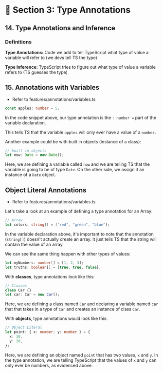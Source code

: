 # 🔔 Section 3: Type Annotations

## 14. Type Annotations and Inference

### Definitions

**Type Annotations:** Code we add to tell TypeScript what type of value a variable will refer to (we devs tell TS the type)

**Type Inference:** TypeScript tries to figure out what type of value a variable refers to (TS guesses the type)

## 15. Annotations with Variables

- Refer to features/annotations/variables.ts

```ts
const apples: number = 5;
```

In the code snippet above, our type annotation is the `: number =` part of the variable declaration.

This tells TS that the variable `apples` will only ever have a value of a `number`.

Another example could be with built in objects (instance of a class):

```ts
// built in objects
let now: Date = new Date();
```

Here, we are defining a variable called `now` and we are telling TS that the variable is going to be of type `Date`. On the other side, we assign it an instance of a `Date` object.

## Object Literal Annotations

- Refer to features/annotations/variables.ts

Let's take a look at an example of defining a type annotation for an Array:

```ts
// Array
let colors: string[] = ["red", "green", "blue"];
```

In the variable declaration above, it's important to note that the annotation (`string[]`) doesn't actually create an array. It just tells TS that the string will contain the value of an array.

We can see the same thing happen with other types of values:

```ts
let myNumbers: number[] = [1, 2, 3];
let truths: boolean[] = [true, true, false];
```

With **classes**, type annotations look like this:

```ts
// Classes
class Car {}
let car: Car = new Car();
```

Here, we are defining a class named `Car` and declaring a variable named `car` that that takes in a type of `Car` and creates an instance of class `Car`.

With **objects**, type annotations would look like this:

```ts
// Object Literal
let point: { x: number; y: number } = {
  x: 10,
  y: 20,
};
```

Here, we are defining an object named `point` that has two values, `x` and `y`. In the type annotation, we are telling TypeScript that the values of `x` and `y` can only ever be numbers, as evidenced above.

